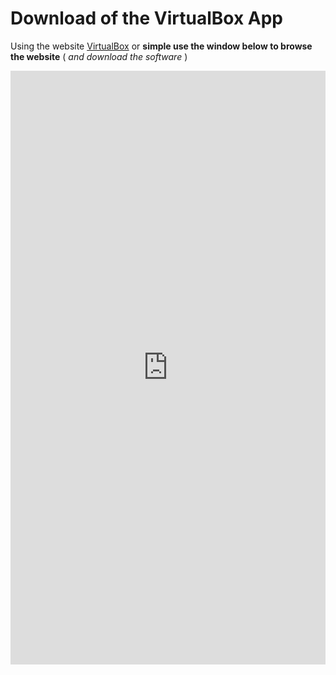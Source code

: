 
# Download of the VirtualBox App

Using the website [VirtualBox](https://www.virtualbox.org/) or **simple use the window below to browse the website** ( _and download the software_ )


<div class="intrinsic-container">
   <iframe src="https://www.virtualbox.org/" title="VirtualBox webpage" width="100%" height="950" scrolling="no" frameborder="0" allowtransparency="true" class="igm" src="javascript:void(0);"></iframe>
</div>
